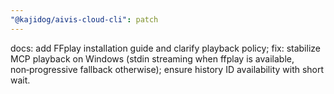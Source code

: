 ```yaml
---
"@kajidog/aivis-cloud-cli": patch
---
```


docs: add FFplay installation guide and clarify playback policy;
fix: stabilize MCP playback on Windows (stdin streaming when ffplay is available, non‑progressive fallback otherwise); ensure history ID availability with short wait.
